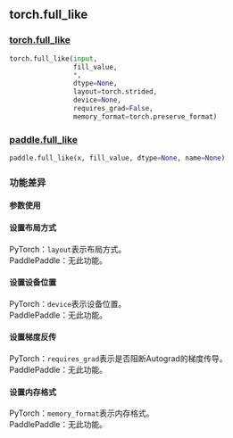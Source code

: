 ## torch.full_like
### [torch.full_like](https://pytorch.org/docs/stable/generated/torch.full_like.html?highlight=full_like#torch.full_like)

```python
torch.full_like(input, 
                fill_value, 
                *, 
                dtype=None, 
                layout=torch.strided,
                device=None, 
                requires_grad=False, 
                memory_format=torch.preserve_format)
```

### [paddle.full_like](https://www.paddlepaddle.org.cn/documentation/docs/zh/api/paddle/tensor/creation/full_like_cn.html#full-like)

```python
paddle.full_like(x, fill_value, dtype=None, name=None)
```

### 功能差异
#### 参数使用
#### 设置布局方式
PyTorch：`layout`表示布局方式。  
PaddlePaddle：无此功能。  
#### 设置设备位置
PyTorch：`device`表示设备位置。  
PaddlePaddle：无此功能。  
#### 设置梯度反传
PyTorch：`requires_grad`表示是否阻断Autograd的梯度传导。  
PaddlePaddle：无此功能。  
#### 设置内存格式
PyTorch：`memory_format`表示内存格式。  
PaddlePaddle：无此功能。  